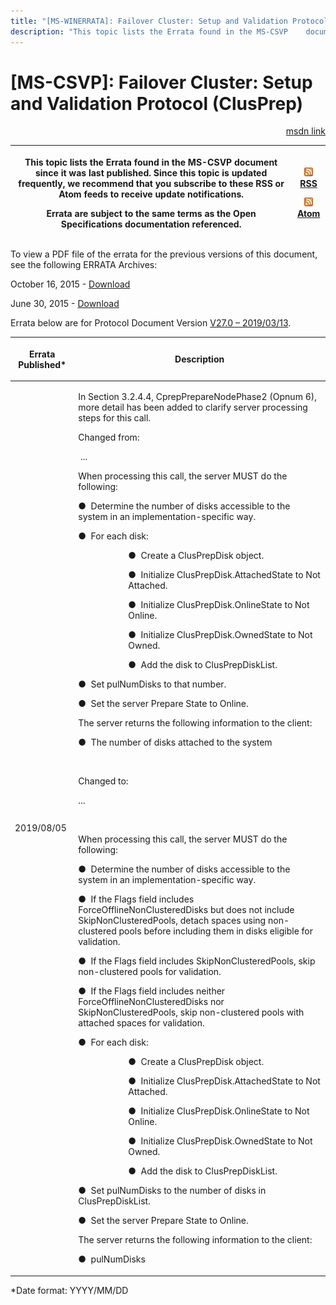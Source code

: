 ```yaml
---
title: "[MS-WINERRATA]: Failover Cluster: Setup and Validation Protocol (ClusPrep)"
description: "This topic lists the Errata found in the MS-CSVP    document since it was last published. Since this topic is updated    frequently, we recommend"
---
```


# [MS-CSVP]: Failover Cluster: Setup and Validation Protocol (ClusPrep)

<p align="right"><a href="https://msdn.microsoft.com/en-us/library/3a5aadd1-330f-46f6-af5f-a79fa711c3ae">msdn link</a></p>
<p> </p>

<table>
 <thead>
  <tr>
   <th>
   <p>This topic lists the Errata found in the MS-CSVP
   document since it was last published. Since this topic is updated
   frequently, we recommend that you subscribe to these RSS or Atom feeds to
   receive update notifications.</p>
   <p>Errata are subject to the same terms as the
   Open Specifications documentation referenced.</p>
   </th>
   <th>
   <p><img id="Picture 127" src="MS-WINERRATA_files/image001.png"><span><a href="http://blogs.msdn.com/b/protocol_content_errata/rss.aspx">RSS</a></span>
   </p>
   <p><img id="Picture 126" src="MS-WINERRATA_files/image001.png"><span><a href="http://blogs.msdn.com/b/protocol_content_errata/atom.aspx">Atom</a></span>
   </p>
   </th>
  </tr>
 </thead>
</table>

<p>To view a PDF file of the errata for the previous versions
of this document, see the following ERRATA Archives:</p>

<p>October 16, 2015 - <span><a href="http://go.microsoft.com/fwlink/?LinkID=690377">Download</a></span></p>

<p>June 30, 2015 - <span><a href="http://go.microsoft.com/fwlink/?LinkId=617579">Download</a></span></p>

<p>Errata below are for Protocol Document Version <span><a href="https://docs.microsoft.com/en-us/openspecs/windows_protocols/ms-csvp/600931f0-739b-4c09-8ddf-05555438c279">V27.0
– 2019/03/13</a></span>.</p>

<table><thead>
  <tr>
   <th>
   <p>Errata Published*</p>
   </th>
   <th>
   <p>Description</p>
   </th>
  </tr>
 </thead><tbody><tr>
  <td>
  <p>2019/08/05</p>
  </td>
  <td>
  <p>In Section 3.2.4.4, CprepPrepareNodePhase2 (Opnum 6),
  more detail has been added to clarify server processing steps for this call. </p>
  <p> </p>
  <p>Changed from:</p>
  <p> ...</p>
  <p> </p>
  <p>When processing this call, the server MUST do the
  following: </p>
  <p>&#9679;  Determine the number of disks accessible to
  the system in an implementation-specific way.</p>
  <p>&#9679;  For each disk:</p>
  <dl>
<dd>
<dl>
<dd>
<p>&#9679;  Create a
  ClusPrepDisk object.</p>
</dd>
<dd>
<p>&#9679;  Initialize
  ClusPrepDisk.AttachedState to Not Attached.</p>
</dd>
<dd>
<p>&#9679;  Initialize
  ClusPrepDisk.OnlineState to Not Online.</p>
</dd>
<dd>
<p>&#9679;  Initialize
  ClusPrepDisk.OwnedState to Not Owned.</p>
</dd>
<dd>
<p>&#9679;  Add the disk to
  ClusPrepDiskList.</p>
</dd></dl></dd></dl>
  
  
  
  
  <p>&#9679;  Set pulNumDisks to that number.</p>
  <p>&#9679;  Set the server Prepare State to Online.</p>
  <p>The server returns the following information to the
  client:</p>
  <p>&#9679;  The number of disks attached to the system</p>
  <p> </p>
  <p>Changed to:</p>
  <p>... </p>
  <p> </p>
  <p>When processing this call, the server MUST do the
  following: </p>
  <p>&#9679;  Determine the number of disks accessible to
  the system in an implementation-specific way.</p>
  <p>&#9679;  If the Flags field includes
  ForceOfflineNonClusteredDisks but does not include SkipNonClusteredPools,
  detach spaces using non-clustered pools before including them in disks
  eligible for validation.</p>
  <p>&#9679;  If the Flags field includes
  SkipNonClusteredPools, skip non-clustered pools for validation.</p>
  <p>&#9679;  If the Flags field includes neither
  ForceOfflineNonClusteredDisks nor SkipNonClusteredPools, skip non-clustered
  pools with attached spaces for validation.</p>
  <p>&#9679;  For each disk:</p>
  <dl>
<dd>
<dl>
<dd>
<p>&#9679;  Create a
  ClusPrepDisk object.</p>
</dd>
<dd>
<p>&#9679;  Initialize
  ClusPrepDisk.AttachedState to Not Attached.</p>
</dd>
<dd>
<p>&#9679;  Initialize ClusPrepDisk.OnlineState
  to Not Online.</p>
</dd>
<dd>
<p>&#9679;  Initialize
  ClusPrepDisk.OwnedState to Not Owned.</p>
</dd>
<dd>
<p>&#9679;  Add the disk to
  ClusPrepDiskList.</p>
</dd></dl></dd></dl>
  
  
  
  
  <p>&#9679;  Set pulNumDisks to the number of disks in
  ClusPrepDiskList.</p>
  <p>&#9679;  Set the server Prepare State to Online.</p>
  <p>The server returns the following information to the
  client:</p>
  <p>&#9679;  pulNumDisks</p>
  <p> </p>
  </td>
 </tr></tbody></table>

<p>*Date format: YYYY/MM/DD</p>


                